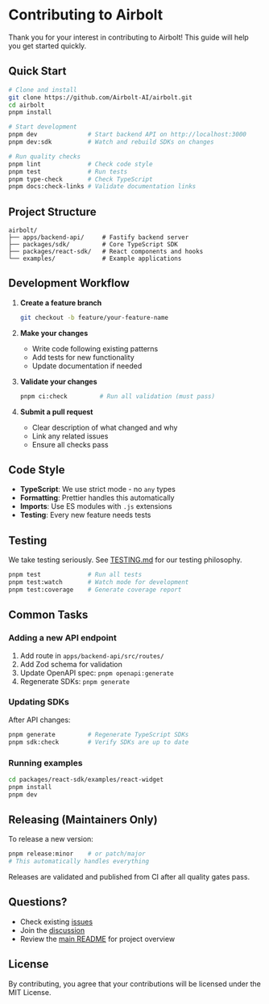 # Contributing to Airbolt

Thank you for your interest in contributing to Airbolt! This guide will help you get started quickly.

## Quick Start

```bash
# Clone and install
git clone https://github.com/Airbolt-AI/airbolt.git
cd airbolt
pnpm install

# Start development
pnpm dev              # Start backend API on http://localhost:3000
pnpm dev:sdk          # Watch and rebuild SDKs on changes

# Run quality checks
pnpm lint             # Check code style
pnpm test             # Run tests
pnpm type-check       # Check TypeScript
pnpm docs:check-links # Validate documentation links
```

## Project Structure

```
airbolt/
├── apps/backend-api/     # Fastify backend server
├── packages/sdk/         # Core TypeScript SDK
├── packages/react-sdk/   # React components and hooks
└── examples/             # Example applications
```

## Development Workflow

1. **Create a feature branch**

   ```bash
   git checkout -b feature/your-feature-name
   ```

2. **Make your changes**
   - Write code following existing patterns
   - Add tests for new functionality
   - Update documentation if needed

3. **Validate your changes**

   ```bash
   pnpm ci:check         # Run all validation (must pass)
   ```

4. **Submit a pull request**
   - Clear description of what changed and why
   - Link any related issues
   - Ensure all checks pass

## Code Style

- **TypeScript**: We use strict mode - no `any` types
- **Formatting**: Prettier handles this automatically
- **Imports**: Use ES modules with `.js` extensions
- **Testing**: Every new feature needs tests

## Testing

We take testing seriously. See [TESTING.md](../TESTING.md) for our testing philosophy.

```bash
pnpm test             # Run all tests
pnpm test:watch       # Watch mode for development
pnpm test:coverage    # Generate coverage report
```

## Common Tasks

### Adding a new API endpoint

1. Add route in `apps/backend-api/src/routes/`
2. Add Zod schema for validation
3. Update OpenAPI spec: `pnpm openapi:generate`
4. Regenerate SDKs: `pnpm generate`

### Updating SDKs

After API changes:

```bash
pnpm generate         # Regenerate TypeScript SDKs
pnpm sdk:check        # Verify SDKs are up to date
```

### Running examples

```bash
cd packages/react-sdk/examples/react-widget
pnpm install
pnpm dev
```

## Releasing (Maintainers Only)

To release a new version:

```bash
pnpm release:minor    # or patch/major
# This automatically handles everything
```

Releases are validated and published from CI after all quality gates pass.

## Questions?

- Check existing [issues](https://github.com/Airbolt-AI/airbolt/issues)
- Join the [discussion](https://github.com/Airbolt-AI/airbolt/discussions)
- Review the [main README](../README.md) for project overview

## License

By contributing, you agree that your contributions will be licensed under the MIT License.
